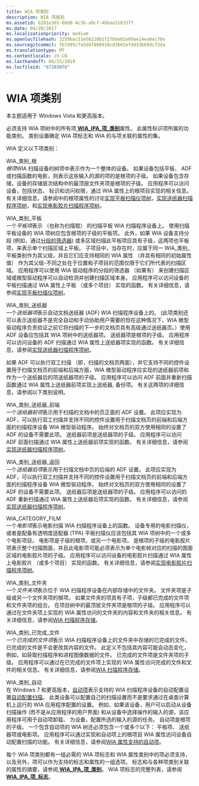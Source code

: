 ```yaml
---
title: WIA 项类别
description: WIA 项类别
ms.assetid: b201e365-60d8-4c3b-a9cf-4bbaa318337f
ms.date: 04/20/2017
ms.localizationpriority: medium
ms.openlocfilehash: 3259bac51e56228b1f27bbe02e89ae14ea0ec70e
ms.sourcegitcommit: fb7d95c7a5d47860918cd3602efdd33b69dcf2da
ms.translationtype: MT
ms.contentlocale: zh-CN
ms.lasthandoff: 06/25/2019
ms.locfileid: "67383078"
---
```

# <a name="wia-item-categories"></a>WIA 项类别





本主题适用于 Windows Vista 和更高版本。

必须支持 WIA 项树中的所有项[ **WIA\_IPA\_项\_类别**](https://docs.microsoft.com/windows-hardware/drivers/image/wia-ipa-item-category)属性。 此属性标识项所属的功能类别。 类别设置确定 WIA 项标志和 WIA 的与项关联的属性的集。

WIA 定义以下项类别：

<a href="" id="wia-category-root"></a>WIA\_类别\_根  
*根项*WIA 扫描设备的树项中表示作为一个整体的设备。 如果设备包括平板、 ADF 或扫描函数的电影，则表示这些输入的源的项的是根项的子级。 如果设备包含存储，设备的存储层次结构中的最顶层文件夹项是根项的子级。 应用程序可以访问设备，包括状态、 标识和访问权限，通过 WIA 属性上的根项目实现的相关信息。 有关详细信息，请参阅中的根项属性的讨论[实现平板扫描仪项树](implementing-flatbed-scanner-item-trees.md)，[实现送纸器扫描程序项树](implementing-feeder-scanner-item-trees.md)，和[实现电影胶片扫描程序项树](implementing-film-scanner-item-trees.md)。

<a href="" id="wia-category-flatbed"></a>WIA\_类别\_平板  
一个*平板项*表示 （也称为扫描辊） 的扫描平板 WIA 扫描程序设备上。 使用扫描平板设备的 WIA 项树应包含根项的子级的平板项。 此外，如果 WIA 设备支持分段 (例如，通过[分段的筛选器](wia-segmentation-filter.md)) 或多区域扫描此平板项应具有子级，这两项也平板项，来表示单个扫描区域上平板。 子项目中，当存在时，应属于同一 WIA\_类别\_平板类别作为其父级，并且它们应支持相同的 WIA 属性 （并具有相同的初始属性值） 作为其父级-不同之处在于位置和子项目的范围仅限于它们所代表的扫描区域。 应用程序可以使用 WIA 驱动程序的分段的筛选器 （如果有） 来创建扫描区域或微型驱动程序可以自动检测并创建扫描区域本身。 应用程序可以访问设备的平板扫描通过 WIA 属性上平板 （或多个项目） 实现的函数。 有关详细信息，请参阅[实现平板扫描仪项树](implementing-flatbed-scanner-item-trees.md)。

<a href="" id="wia-category-feeder"></a>WIA\_类别\_送纸器  
一个*送纸器项*表示自动文档送纸器 (ADF) WIA 扫描程序设备上的。 (此项类别还可以表示送纸器不是完全自动和手动协助用户需要的但在这种情况下，WIA 微型驱动程序负责验证之前它将扫描的下一步的文档页具有高级通过送纸器页。）使用 ADF 设备应包括其 WIA 项树中的送纸器项。 送纸器项是根项的子级。 应用程序可以访问设备的 ADF 扫描通过 WIA 属性上送纸器项实现的函数。 有关详细信息，请参阅[实现送纸器扫描程序项树](implementing-feeder-scanner-item-trees.md)。

如果 ADF 可以执行双工扫描 （即，扫描的文档页两面），并它支持不同的控件设置用于扫描文档页的前端和后端方面，WIA 微型驱动程序应实现的送纸器前项和作为一个送纸器后的项送纸器项的子级。 应用程序可以访问 ADF 前面并重新扫描函数通过 WIA 属性上送纸器前项实现上送纸器, 备份项。 有关这两项的详细信息，请参阅以下类别说明。

<a href="" id="wia-category-feeder-front"></a>WIA\_类别\_送纸器\_前端  
一个*送纸器前项*表示用于扫描的文档中的页正面的 ADF 设置。 此项应实现为 ADF，可以执行双工扫描并支持不同的控件设置用于扫描文档页的前端和后端方面的扫描程序设备 WIA 微型驱动程序。 始终对文档页的双方使用相同的设置了 ADF 的设备不需要此项。 送纸器前项是送纸器项的子级。 应用程序可以访问 ADF 前面扫描通过 WIA 属性上送纸器前项实现的函数。 有关详细信息，请参阅[实现送纸器扫描程序项树](implementing-feeder-scanner-item-trees.md)。

<a href="" id="wia-category-feeder-back"></a>WIA\_类别\_送纸器\_返回  
一个*送纸器后项*表示用于扫描文档中页的后端的 ADF 设置。 此项应实现为 ADF，可以执行双工扫描并支持不同的控件设置用于扫描文档页的前端和后端方面的扫描程序设备 WIA 微型驱动程序。 始终对文档页的双方使用相同的设置了 ADF 的设备不需要此项。 送纸器后项是送纸器项的子级。 应用程序可以访问的 ADF 重新扫描通过 WIA 属性上送纸器后项实现的函数。 有关详细信息，请参阅[实现送纸器扫描程序项树](implementing-feeder-scanner-item-trees.md)。

<a href="" id="wia-category-film"></a>WIA\_CATEGORY\_FILM  
一个*电影项*表示电影扫描 WIA 扫描程序设备上的函数。 设备专用的电影扫描仪，或者是配备有透明度适配器 (TPA) 平板扫描仪应该包括其 WIA 项树中的一个或多个电影项目。 电影项是子级的根项，或另一个电影项。 是根项的子级的电影胶片项表示整个扫描图面，并且此电影项可能必须表示为单个电影帧对应的扫描的图面区域的电影胶片项的子级。 应用程序可以访问设备的电影胶片扫描通过 WIA 属性上电影胶片 （或多个项目） 实现的函数。 有关详细信息，请参阅[实现电影胶片扫描程序项树](implementing-film-scanner-item-trees.md)。

<a href="" id="wia-category-folder"></a>WIA\_类别\_文件夹  
一个*文件夹项*表示位于 WIA 扫描程序设备在内部存储中的文件夹。 文件夹项是子级或另一个文件夹项的根项。 如果文件夹的项具有子项，子级都已完成的文件项和文件夹项的组合。 在项目树中的最顶层文件夹项是根项的子级。 应用程序可以通过在文件夹项上实现的 WIA 属性访问的文件夹的内容和文件夹的相关信息。 有关详细信息，请参阅[WIA 扫描程序存储](wia-scanner-storage.md)。

<a href="" id="wia-category-finished-file"></a>WIA\_类别\_已完成\_文件  
一个*已完成的文件项*表示 WIA 扫描程序设备上的文件夹中存储的已完成的文件。 已完成的文件是不会更改其内容的文件。 此定义不包括其内容可能会动态变化，例如，如获取扫描程序和进程图像数据的文件。 已完成的文件项是文件夹项的子级。 应用程序可以通过在已完成的文件项上实现的 WIA 属性访问完成的文件和文件的相关信息。 有关详细信息，请参阅[WIA 扫描程序存储](wia-scanner-storage.md)。

<a href="" id="wia-category-auto"></a>WIA\_类别\_自动  
在 Windows 7 和更高版本，[自动项](auto-item.md)表示支持的 WIA 扫描程序设备的自动配置设置[自动配置扫描](auto-configured-scanning.md)。 此类设备可以配置自己的扫描设置而不是要求通过在桌面计算机上运行的 WIA 应用程序配置的设置。 例如，如果该设备，用户可以启动从设备扫描操作 (而不是从应用程序的用户界面) 和从设备中选择操作的输入的源，该应用程序可用于自动项卸载、 为设备，配置所选的输入的源的任务。 自动项是根项的子级。 一个包含自动项的 WIA 树还必须包含一个或多个以下： 平板项、 送纸器项或电影项。 应用程序可以通过实现和自动项上的根项目 WIA 属性访问设备自动配置扫描的功能。 有关详细信息，请参阅[WIA 属性支持的自动项](wia-properties-supported-by-an-auto-item.md)。

每个 WIA 项类别都有一组必需的 WIA 项标志和 WIA 属性类别中的项必须支持，以及另外，项可以作为支持的标志和属性的一组选项。 标志和与各种项类别关联的属性的摘要，请参阅[ **WIA\_IPA\_项\_类别**](https://docs.microsoft.com/windows-hardware/drivers/image/wia-ipa-item-category)。 WIA 项标志的完整列表，请参阅[ **WIA\_IPA\_项\_标志**](https://docs.microsoft.com/windows-hardware/drivers/image/wia-ipa-item-flags)。

 

 




